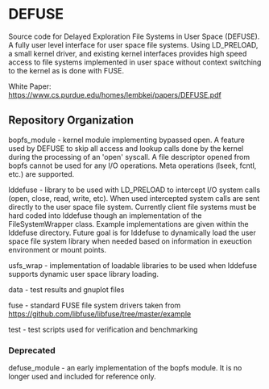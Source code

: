 # DEFUSE

Source code for Delayed Exploration File Systems in User Space (DEFUSE).  A fully user level interface for user space file systems.  Using LD_PRELOAD, a small kernel driver, and existing kernel interfaces provides high speed access to file systems implemented in user space without context switching to the kernel as is done with FUSE.

White Paper: https://www.cs.purdue.edu/homes/lembkej/papers/DEFUSE.pdf

## Repository Organization

bopfs_module - kernel module implementing bypassed open.  A feature used by DEFUSE to skip all access and lookup calls done by the kernel during the processing of an 'open' syscall.  A file descriptor opened from bopfs cannot be used for any I/O operations.  Meta operations (lseek, fcntl, etc.) are supported.

lddefuse - library to be used with LD_PRELOAD to intercept I/O system calls (open, close, read, write, etc).  When used intercepted system calls are sent directly to the user space file system.  Currently client file systems must be hard coded into lddefuse though an implementation of the FileSystemWrapper class.  Example implementations are given within the lddefuse directory.  Future goal is for lddefuse to dynamically load the user space file system library when needed based on information in exeuction environment or mount points.

usfs_wrap - implementation of loadable libraries to be used when lddefuse supports dynamic user space library loading.

data - test results and gnuplot files

fuse - standard FUSE file system drivers taken from https://github.com/libfuse/libfuse/tree/master/example

test - test scripts used for verification and benchmarking

### Deprecated

defuse_module - an early implementation of the bopfs module.  It is no longer used and included for reference only.
